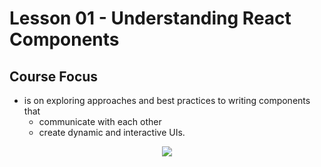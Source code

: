 # Lesson 01 - Understanding React Components

## Course Focus

-  is on exploring approaches and best practices to writing components that
    - communicate with each other
    - create dynamic and interactive UIs.


<div style="text-align: center;">
    <img src="https://user-images.githubusercontent.com/6856382/71446437-3740b380-26d8-11ea-9879-fe277928fd4a.png">
</div>